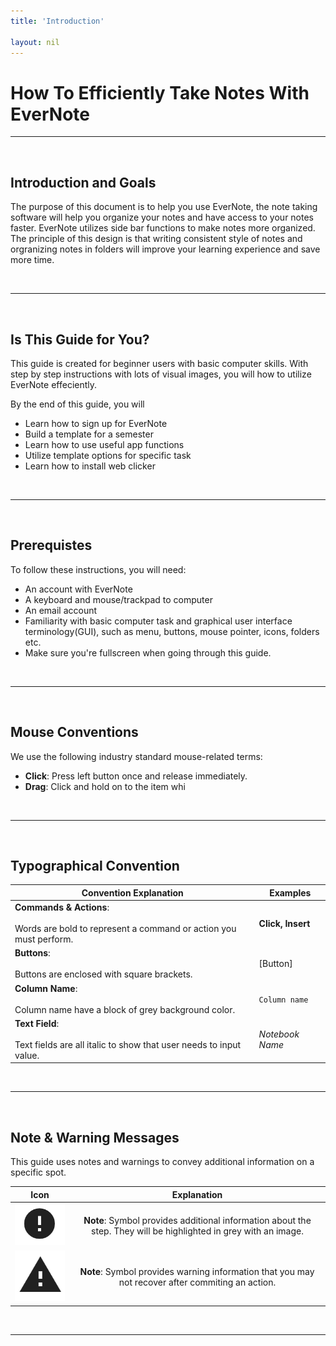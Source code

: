```yaml
---
title: 'Introduction'

layout: nil
---
```


# How To Efficiently Take Notes With EverNote

___

<br>

## Introduction and Goals

The purpose of this document is to help you use EverNote, the note taking software will help you organize your notes and have access to your notes faster. EverNote utilizes side bar functions to make notes more organized. The principle of this design is that writing consistent style of notes and orgranizing notes in folders will improve your learning experience and save more time.

<br>

___

<br>

## Is This Guide for You?

This guide is created for beginner users with basic computer skills. With step by step instructions with lots of visual images, you will how to utilize EverNote effeciently.

By the end of this guide, you will

* Learn how to sign up for EverNote
* Build a template for a semester
* Learn how to use useful app functions
* Utilize template options for specific task
* Learn how to install web clicker

<br>

___

<br>

## Prerequistes

To follow these instructions, you will need:

* An account with EverNote
* A keyboard and mouse/trackpad to computer
* An email account
* Familiarity with basic computer task and graphical user interface terminology(GUI), such as menu, buttons, mouse pointer, icons, folders etc.
* Make sure you're fullscreen when going through this guide.

<br>

___

<br>

## Mouse Conventions

We use the following industry standard mouse-related terms:

* **Click**: Press left button once and release immediately.
* **Drag**: Click and hold on to the item whi

<br>

___

<br>

## Typographical Convention

| Convention Explanation | Examples |
|  ---                   |  ---     |
| **Commands & Actions**: <br> <br> Words are bold to represent a command or action you must perform. <br> | **Click, Insert** <br> |
| **Buttons**: <br> <br> Buttons are enclosed with square brackets. <br> | [Button] <br> |
| **Column Name**: <br> <br> Column name have a block of grey background color. <br> | ```Column name``` <br> |
| **Text Field**: <br> <br> Text fields are all italic to show that user needs to input value. <br> | _Notebook Name_ |

<br>

___

<br>

## Note & Warning Messages

This guide uses notes and warnings to convey additional information on a specific spot.

| Icon | Explanation |
| :---: | :---: |
| <img src="https://raw.githubusercontent.com/SkylarZhao6/EvernoteGuide/gh-pages/images/MoreInformation.png" id="note"> | **Note**: Symbol provides additional information about the step. They will be highlighted in grey with an image. |
| <img src="https://raw.githubusercontent.com/SkylarZhao6/EvernoteGuide/gh-pages/images/Warning.png" id="note"> | **Note**: Symbol provides warning information that you may not recover after commiting an action. |

<br>

___
